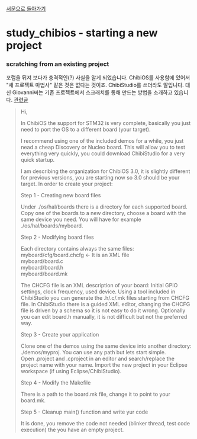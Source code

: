 [서문으로 돌아가기](README.md#howwhat---어떻게-무엇을-개발하고-공유할까)
  
# study_chibios - starting a new project

### scratching from an existing project
  
포럼을 뒤져 보다가 충격적인(?) 사실을 알게 되었습니다. ChibiOS를 사용함에 있어서 "새 프로젝트 마법사" 같은 것은 없다는 것이죠. ChibiStudio를 쓰더라도 말입니다. 대신 Giovanni씨는 기존 프로젝트에서 스크래치를 통해 만드는 방법을 소개하고 있습니다. [관련글](http://www.chibios.com/forum/viewtopic.php?t=2655#p21120)
  
> Hi,  
>  
> In ChibiOS the support for STM32 is very complete, basically you just need to port the OS to a different board (your target).  
> 
>  I recommend using one of the included demos for a while, you just nead a cheap Discovery or Nucleo board. This will allow you to test everything very quickly, you could download ChibiStudio for a very quick startup.  
>  
> I am describing the organization for ChibiOS 3.0, it is slightly different for previous versions, you are starting now so 3.0 should be your target. In order to create your project:  
>  
>  Step 1 - Creating new board files  
>  
> Under ./os/hal/boards there is a directory for each supported board. Copy one of the boards to a new directory, choose a board with the same device you need. You will have for example ./os/hal/boards/myboard.  
>  
> Step 2 - Modifying board files  
>  
> Each directory contains always the same files:  
> myboard/cfg/board.chcfg <- It is an XML file  
> myboard/board.c  
> myboard/board.h  
> myboard/board.mk  
>  
> The CHCFG file is an XML description of your board: Initial GPIO settings, clock frequency, used device. Using a tool included in ChibiStudio you can generate the .h/.c/.mk files starting from CHCFG file. In ChibiStudio there is a guided XML editor, changing the CHCFG file is driven by a schema so it is not easy to do it wrong. Optionally you can edit board.h manually, it is not difficult but not the preferred way.  
>  
> Step 3 - Create your application  
> 
> Clone one of the demos using the same device into another directory: ./demos/myproj. You can use any path but lets start simple.  
> Open .project and .cproject in an editor and search/replace the project name with your name. Import the new project in your Eclipse workspace (if using Eclipse/ChibiStudio).  
>  
> Step 4 - Modify the Makefile  
>  
> There is a path to the board.mk file, change it to point to your board.mk.  
>  
> Step 5 - Cleanup main() function and write yur code  
>  
> It is done, you remove the code not needed (blinker thread, test code execution) the you have an empty project.  
>  
